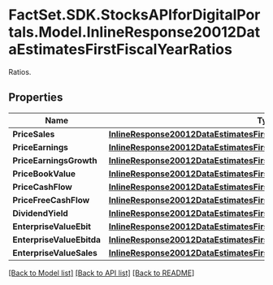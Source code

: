 # FactSet.SDK.StocksAPIforDigitalPortals.Model.InlineResponse20012DataEstimatesFirstFiscalYearRatios
Ratios.

## Properties

Name | Type | Description | Notes
------------ | ------------- | ------------- | -------------
**PriceSales** | [**InlineResponse20012DataEstimatesFirstFiscalYearRatiosPriceSales**](InlineResponse20012DataEstimatesFirstFiscalYearRatiosPriceSales.md) |  | [optional] 
**PriceEarnings** | [**InlineResponse20012DataEstimatesFirstFiscalYearRatiosPriceEarnings**](InlineResponse20012DataEstimatesFirstFiscalYearRatiosPriceEarnings.md) |  | [optional] 
**PriceEarningsGrowth** | [**InlineResponse20012DataEstimatesFirstFiscalYearRatiosPriceEarningsGrowth**](InlineResponse20012DataEstimatesFirstFiscalYearRatiosPriceEarningsGrowth.md) |  | [optional] 
**PriceBookValue** | [**InlineResponse20012DataEstimatesFirstFiscalYearRatiosPriceBookValue**](InlineResponse20012DataEstimatesFirstFiscalYearRatiosPriceBookValue.md) |  | [optional] 
**PriceCashFlow** | [**InlineResponse20012DataEstimatesFirstFiscalYearRatiosPriceCashFlow**](InlineResponse20012DataEstimatesFirstFiscalYearRatiosPriceCashFlow.md) |  | [optional] 
**PriceFreeCashFlow** | [**InlineResponse20012DataEstimatesFirstFiscalYearRatiosPriceFreeCashFlow**](InlineResponse20012DataEstimatesFirstFiscalYearRatiosPriceFreeCashFlow.md) |  | [optional] 
**DividendYield** | [**InlineResponse20012DataEstimatesFirstFiscalYearRatiosDividendYield**](InlineResponse20012DataEstimatesFirstFiscalYearRatiosDividendYield.md) |  | [optional] 
**EnterpriseValueEbit** | [**InlineResponse20012DataEstimatesFirstFiscalYearRatiosEnterpriseValueEbit**](InlineResponse20012DataEstimatesFirstFiscalYearRatiosEnterpriseValueEbit.md) |  | [optional] 
**EnterpriseValueEbitda** | [**InlineResponse20012DataEstimatesFirstFiscalYearRatiosEnterpriseValueEbitda**](InlineResponse20012DataEstimatesFirstFiscalYearRatiosEnterpriseValueEbitda.md) |  | [optional] 
**EnterpriseValueSales** | [**InlineResponse20012DataEstimatesFirstFiscalYearRatiosEnterpriseValueSales**](InlineResponse20012DataEstimatesFirstFiscalYearRatiosEnterpriseValueSales.md) |  | [optional] 

[[Back to Model list]](../README.md#documentation-for-models) [[Back to API list]](../README.md#documentation-for-api-endpoints) [[Back to README]](../README.md)

